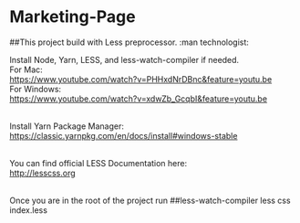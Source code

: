 # Marketing-Page

##This project build with Less preprocessor. :man technologist:<br>

Install Node, Yarn, LESS, and less-watch-compiler if needed.<br>
For Mac:<br>
https://www.youtube.com/watch?v=PHHxdNrDBnc&feature=youtu.be<br>
For Windows:<br>
https://www.youtube.com/watch?v=xdwZb_GcqbI&feature=youtu.be<br><br>


Install Yarn Package Manager:<br>
https://classic.yarnpkg.com/en/docs/install#windows-stable<br><br>


You can find official LESS Documentation here:<br>
http://lesscss.org<br><br>

Once you are in the root of the project run ##less-watch-compiler less css index.less